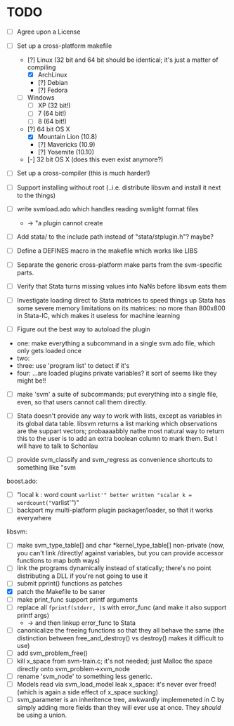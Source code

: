 TODO
====

* [ ] Agree upon a License
* [ ] Set up a cross-platform makefile
  * [?] Linux (32 bit and 64 bit should be identical; it's just a matter of compiling 
    * [x] ArchLinux
    * [?] Debian
    * [?] Fedora
  * [ ] Windows
    * [ ] XP (32 bit!)
    * [ ] 7  (64 bit!)
    * [ ] 8  (64 bit!)
  * [?] 64 bit OS X
    * [x] Mountain Lion (10.8)
    * [?] Mavericks (10.9)
    * [?] Yosemite (10.10)
  * [-] 32 bit OS X (does this even exist anymore?)
* [ ] Set up a cross-compiler (this is much harder!)
* [ ] Support installing without root (..i.e. distribute libsvm and install it next to the things)

* [ ] write svmload.ado which handles reading svmlight format files
   * -> "a plugin cannot create
* [ ] Add stata/ to the include path instead of "stata/stplugin.h"? maybe?
* [ ] Define a DEFINES macro in the makefile which works like LIBS
* [ ] Separate the generic cross-platform make parts from the svm-specific parts.

* [ ] Verify that Stata turns missing values into NaNs before libsvm eats them

* [ ] Investigate loading direct to Stata matrices to speed things up
   Stata has some severe memory limitations on its matrices: no more than 800x800 in Stata-IC, which makes it useless for machine learning

* [ ] Figure out the best way to autoload the plugin
 * one: make everything a subcommand in a single svm.ado file, which only gets loaded once
 * two: 
 * three: use 'program list' to detect if it's 
 * four: ...are loaded plugins private variables? it sort of seems like they might be!!
* [ ] make 'svm' a suite of subcommands; put everything into a single file, even, so that users cannot call them directly.

* [ ] Stata doesn't provide any way to work with lists, except as variables in its global data table.
  libsvm returns a list marking which observations are the suppart vectors; probaaaabbly nathe most natural way to return this to the user is to add an extra boolean column to mark them. But I will have to talk to Schonlau

* [ ] provide svm_classify and svm_regress as convenience shortcuts to something like "svm

boost.ado:
* [ ] "local k : word count `varlist'" better written "scalar k = wordcount("`varlist'")"
* [ ] backport my multi-platform plugin packager/loader, so that it works everywhere

libsvm:
* [ ] make svm_type_table[] and char *kernel_type_table[] non-private (now, you can't link /directly/ against variables, but you can provide accessor functions to map both ways)
* [ ] link the programs dynamically instead of statically; there's no point distributing a DLL if you're not going to use it
* [ ] submit pprint() functions as patches
* [x] patch the Makefile to be saner
* [ ] make print_func support printf arguments
* [ ] replace all `fprintf(stderr, )`s with error_func (and make it also support printf args)
  * -> and then linkup error_func to Stata
* [ ] canonicalize the freeing functions so that they all behave the same (the distinction between free_and_destroy() vs destroy() makes it difficult to use)
* [ ] add svm_problem_free()
* [ ] kill x_space from svm-train.c; it's not needed; just Malloc the space directly onto svm_problem->xvm_node
* [ ] rename 'svm_node' to something less generic.
* [ ] Models read via svm_load_model leak x_space: it's never ever freed! (which is again a side effect of x_space sucking)
* [ ] svm_parameter is an inheritence tree, awkwardly implemeneted in C by simply adding more fields than they will ever use at once. They *should* be using a union.